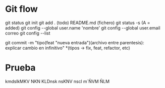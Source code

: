 Git flow
========

git status
git init
git add . (todo) README.md (fichero)
git status -s (A = added)
git config --global user.name 'nombre'
git config --global user.email correo
git config --list

git commit -m "tipo(feat "nueva entrada")(archivo entre parentesis): explicar cambio en infinitivo"
*(tipos -> fix, feat, refactor, etc)

Prueba
======

kmdslkMKV NKN KLDnsk nsKNV nscl m´ÑVM
ÑLM
